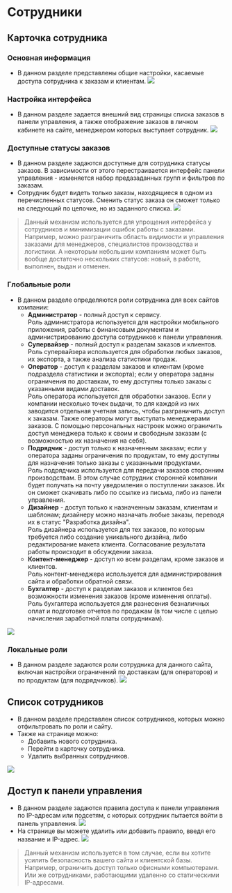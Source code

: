 # Сотрудники

## Карточка сотрудника
### Основная информация
* В данном разделе представлены общие настройки, касаемые доступа сотрудника к заказам и клиентам.
![](../_media/profile/employer-general.png)

### Настройка интерфейса
* В данном разделе задается внешний вид страницы списка заказов в панели управления, а также отображение заказов в личном кабинете на сайте, менеджером которых выступает сотрудник.
![](../_media/profile/employer-orders.png)

### Доступные статусы заказов
* В данном разделе задаются доступные для сотрудника статусы заказов. В зависимости от этого перестраивается интерфейс панели управления - изменяется набор предазаданных групп и фильтров по заказам.
* Сотрудник будет видеть только заказы, находящиеся в одном из перечисленных статусов. Сменить статус заказа он сможет только на следующий по цепочке, но из заданного списка.
![](../_media/profile/profile03.png)

> Данный механизм используется для упрощения интерфейса у сотрудников и минимизации ошибок работы с заказами. Например, можно разграничить область видимости и управления заказами для менеджеров, специалистов производства и логистики. А некоторым небольшим компаниям может быть вообще достаточно нескольких статусов: новый, в работе, выполнен, выдан и отменен.

### Глобальные роли
* В данном разделе определяются роли сотрудника для всех сайтов компании:
    + __Администратор__ - полный доступ к сервису.  
    Роль администратора используется для настройки мобильного приложения, работы с  финансовым документам и администрированию доступа сотрудников к панели управления.
    + __Супервайзер__ - полный доступ к разделам заказов и клиентов.
    Роль супервайзера используется для обработки любых заказов, их экспорта, а также анализа статистики продаж.
    + __Оператор__ - доступ к разделам заказов и клиентам (кроме подраздела статистики и экспорта); если у оператора заданы ограничения по доставкам, то ему доступны только заказы с указанными видами доставок.      
    Роль оператора используется для обработки заказов. Если у компании несколько точек выдачи, то для каждой из них заводится отдельная учетная запись, чтобы разграничить доступ к заказам. Также операторы могут выступать менеджерами заказов. С помощью персональных настроек можно ограничить доступ менеджера только к своим и свободным заказам (с возможностью их назначения на себя).
    + __Подрядчик__ - доступ только к назначенным заказам; если у оператора заданы ограничения по продуктам, то ему доступны для назначения только заказы с указанными продуктами.  
    Роль подрядчика используется для передачи заказов сторонним производствам. В этом случае сотрудник сторонней компании будет получать на почту уведомления о поступлении заказов. Их он сможет скачивать либо по ссылке из письма, либо из панели управления.
    + __Дизайнер__ - доступ только к назначенным заказам, клиентам и шаблонам; дизайнеру можно назначать любые заказы, переводя их в статус "Разработка дизайна".  
    Роль дизайнера используется для тех заказов, по которым требуется либо создание уникального дизайна, либо редактирование макета клиента. Согласование результата работы происходит в обсуждении заказа.
    + __Контент-менеджер__ - доступ ко всем разделам, кроме заказов и клиентов.  
    Роль контент-менеджера используется для администрирования сайта и обработки обратной связи.
    + __Бухгалтер__ - доступ к разделам заказов и клиентов без возможности изменения заказов (кроме изменения оплаты).  
    Роль бухгалтера используется для разнесения безналичных оплат и подготовке отчетов по продажам (в том числе с целью начисления заработной платы сотрудникам).

![](../_media/profile/profile04.png)

### Локальные роли
* В данном разделе задаются роли сотрудника для данного сайта, включая настройки ограничений по доставкам (для операторов) и по продуктам (для подрядчиков).
![](../_media/profile/profile05.png)

## Список сотрудников
* В данном разделе представлен список сотрудников, которых можно отфильтровать по роли и сайту.
* Также на странице можно:
    + Добавить нового сотрудника.
    + Перейти в карточку сотрудника.
    + Удалить выбранных сотрудников.

![](../_media/profile/employer-list.png)

## Доступ к панели управления
* В данном разделе задаются правила доступа к панели управления по IP-адресам или подсетям, с которых сотрудник пытается войти в панель управления.
![](../_media/profile/employer-access.png)
* На странице вы можете удалить или добавить правило, введя его название и IP-адрес.
![](../_media/profile/employer-access-add.png)

> Данный механизм используется в том случае, если вы хотите усилить безопасность вашего сайта и клиентской базы. Например, ограничить доступ только офисными компьютерами. Или же сотрудниками, работающими удаленно со статическими IP-адресами.
